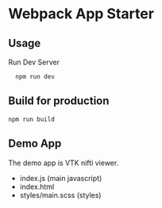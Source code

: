 # Webpack App Starter

## Usage

Run Dev Server 

```
  npm run dev
```

## Build for production

```
npm run build
```

## Demo App

The demo app is VTK nifti viewer. 
- index.js (main javascript)
- index.html 
- styles/main.scss (styles)
